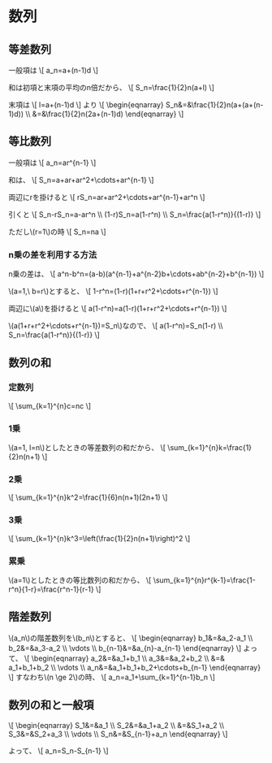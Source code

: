 # 数列

## 等差数列
一般項は
\\[
a_n=a+(n-1)d
\\]

和は初項と末項の平均のn倍だから、
\\[
S_n=\frac{1}{2}n(a+l)
\\]

末項は
\\[
l=a+(n-1)d
\\]
より
\\[
\begin{eqnarray}
S_n&=&\frac{1}{2}n(a+(a+(n-1)d)) \\\\
&=&\frac{1}{2}n(2a+(n-1)d)
\end{eqnarray}
\\]

## 等比数列
一般項は
\\[
a_n=ar^{n-1}
\\]

和は、
\\[
S_n=a+ar+ar^2+\cdots+ar^{n-1}
\\]

両辺にrを掛けると
\\[
rS_n=ar+ar^2+\cdots+ar^{n-1}+ar^n
\\]

引くと
\\[
S_n-rS_n=a-ar^n \\\\
(1-r)S_n=a(1-r^n) \\\\
S_n=\frac{a(1-r^n)}{(1-r)}
\\]

ただし\\(r=1\\)の時
\\[
S_n=na
\\]

### n乗の差を利用する方法
n乗の差は、
\\[
a^n-b^n=(a-b)(a^{n-1}+a^{n-2}b+\cdots+ab^{n-2}+b^{n-1})
\\]

\\(a=1,\\ b=r\\)とすると、
\\[
1-r^n=(1-r)(1+r+r^2+\cdots+r^{n-1})
\\]

両辺に\\(a\\)を掛けると
\\[
a(1-r^n)=a(1-r)(1+r+r^2+\cdots+r^{n-1})
\\]

\\(a(1+r+r^2+\cdots+r^{n-1})=S_n\\)なので、
\\[
a(1-r^n)=S_n(1-r) \\\\
S_n=\frac{a(1-r^n)}{(1-r)}
\\]

## 数列の和
### 定数列
\\[
\sum_{k=1}^{n}c=nc
\\]

### 1乗
\\(a=1, l=n\\)としたときの等差数列の和だから、
\\[
\sum_{k=1}^{n}k=\frac{1}{2}n(n+1)
\\]

### 2乗
\\[
\sum_{k=1}^{n}k^2=\frac{1}{6}n(n+1)(2n+1)
\\]

### 3乗
\\[
\sum_{k=1}^{n}k^3=\left(\frac{1}{2}n(n+1)\right)^2
\\]

### 累乗
\\(a=1\\)としたときの等比数列の和だから、
\\[
\sum_{k=1}^{n}r^{k-1}=\frac{1-r^n}{1-r}=\frac{r^n-1}{r-1}
\\]

## 階差数列
\\(a_n\\)の階差数列を\\(b_n\\)とすると、
\\[
\begin{eqnarray}
b_1&=&a_2-a_1 \\\\
b_2&=&a_3-a_2 \\\\
\vdots \\\\
b_{n-1}&=&a_{n}-a_{n-1}
\end{eqnarray}
\\]
よって、
\\[
\begin{eqnarray}
a_2&=&a_1+b_1 \\\\
a_3&=&a_2+b_2 \\\\
&=& a_1+b_1+b_2 \\\\
\vdots \\\\
a_n&=&a_1+b_1+b_2+\cdots+b_{n-1}
\end{eqnarray}
\\]
すなわち\\(n \ge 2\\)の時、
\\[
    a_n=a_1+\sum_{k=1}^{n-1}b_n
\\]

## 数列の和と一般項
\\[
\begin{eqnarray}
S_1&=&a_1 \\\\
S_2&=&a_1+a_2 \\\\
&=&S_1+a_2 \\\\
S_3&=&S_2+a_3 \\\\
\vdots \\\\
S_n&=&S_{n-1}+a_n
\end{eqnarray}
\\]

よって、
\\[
a_n=S_n-S_{n-1}
\\]